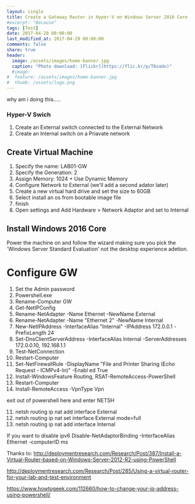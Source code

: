 ```yaml
---
layout: single
title: Create a Gateway Router in Hyper-V on Windows Server 2016 Core
#excerpt: "Because"
tags: [Test]
date: 2017-04-28 00:00:00
last_modified_at: 2017-04-29 00:00:00
comments: false
share: true
header:
  image: /assets/images/home-banner.jpg
  caption: "Photo download: [Flickr](https://flic.kr/p/T6saUn)"
  #image:
#  feature: /assets/images/home-banner.jpg
#  thumb: /assets/logo.png
---
```

why am i doing this.....

### Hyper-V Swich
1. Create an External switch connected to the External Network 
2. Create an Internal switch on a Priavate network

## Create Virtual Machine
1. Specify the name: LAB01-GW
2. Specify the Generation: 2
3. Assign Memory: 1024 + Use Dynamic Memory
4. Configure Network to External (we'll add a second adator later)
5. Create a new virtual hard drive and set the size to 60GB
6. Select install an os from bootable image file
7. finish
8. Open settings and Add Hardware > Network Adaptor and set to Internal

## Install Windows 2016 Core
Power the machine on and follow the wizard making sure you pick the 'Windows Server Standard Evaluation' not the desktop experience adetion.

# Configure GW
1. Set the Admin password
2. Powershell.exe
1. Rename-Computer GW
2. Get-NetIPConfig
4. Rename-NetAdapter -Name Ethernet -NewName External
5. Rename-NetAdapter -Name "Ethernet 2" -NewName Internal
6. New-NetIPAddress -InterfaceAlias "Internal" -IPAddress 172.0.0.1 -PrefixLength 24
7. Set-DnsClientServerAddress -InterfaceAlias Internal -ServerAddresses 172.0.0.10, 192.168.1.1
8. Test-NetConnection
9. Restart-Computer
10. Set-NetFirewallRule -DisplayName "File and Printer Sharing (Echo Request - ICMPv4-In)" -Enabl
ed True
8. Install-WindowsFeature Routing, RSAT-RemoteAccess-PowerShell
9. Restart-Computer
10. Install-RemoteAccess -VpnType Vpn

exit out of powershell here and enter NETSH

11. netsh routing ip nat add interface External
12. netsh routing ip nat set interface External mode=full
13. netsh routing ip nat add interface Internal

If you want to disable ipv6
Disable-NetAdaptorBinding -InterfaceAlias Ethernet -computerID ms


Thanks to:
http://deploymentresearch.com/Research/Post/387/Install-a-Virtual-Router-based-on-Windows-Server-2012-R2-using-PowerShell

http://deploymentresearch.com/Research/Post/285/Using-a-virtual-router-for-your-lab-and-test-environment

https://www.howtogeek.com/112660/how-to-change-your-ip-address-using-powershell/